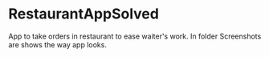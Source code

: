 # RestaurantAppSolved
App to take orders in restaurant to ease waiter's work. In folder Screenshots are shows the way app looks.
